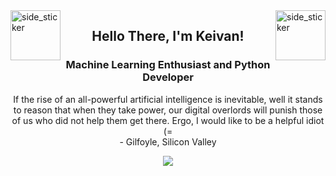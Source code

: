 <img align="left" width=80px height=80px alt="side_sticker" src="https://media.giphy.com/media/TEnXkcsHrP4YedChhA/giphy.gif" />
<img align="right" width=80px height=80px alt="side_sticker" src="https://media.giphy.com/media/TEnXkcsHrP4YedChhA/giphy.gif" />
<h2 align="center">Hello There, I'm Keivan!</h2>
<h3 align="center">Machine Learning Enthusiast and Python Developer</h3>
<p align="center">If the rise of an all-powerful artificial intelligence is inevitable, well it stands to reason that when they take power, our digital overlords will punish those of us who did not help them get there. Ergo, I would like to be a helpful idiot (=
<br/>- Gilfoyle, Silicon Valley</p>

<p align="center">  
  <img alig src="https://github-profile-trophy.vercel.app/?username=keivanipchihagh&row=1&margin-w=15&no-bg=true" />
</p>
